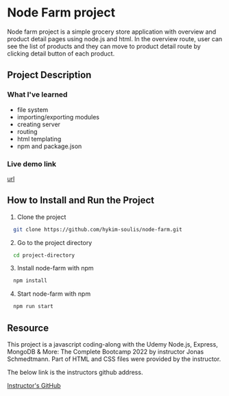 # Node Farm project

Node farm project is a simple grocery store application with overview and product detail pages using node.js and html. In the overview route, user can see the list of products and they can move to product detail route by clicking detail button of each product.

## Project Description

### What I've learned

- file system
- importing/exporting modules
- creating server
- routing
- html templating
- npm and package.json

### Live demo link

[url](url)

## How to Install and Run the Project

1. Clone the project

```bash
  git clone https://github.com/hykim-soulis/node-farm.git
```

2. Go to the project directory

```bash
  cd project-directory
```

3. Install node-farm with npm

```bash
  npm install
```

4. Start node-farm with npm

```bash
  npm run start
```

## Resource

This project is a javascript coding-along with the Udemy Node.js, Express, MongoDB & More: The Complete Bootcamp 2022 by instructor Jonas Schmedtmann. Part of HTML and CSS files were provided by the instructor.

The below link is the instructors github address.

[Instructor's GitHub](https://github.com/jonasschmedtmann/complete-node-bootcamp)

